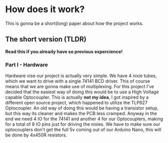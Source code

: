 # How does it work?

This is gonna be a short(long) paper about how the project works.

## The short version (TLDR)

**Read this if you already have so previous expercience!**

### Part I - **Hardware**

Hardware vise our project is actually very simple.
We have 4 nixie tubes, which we want to drive with a single 74141 BCD driver. This of course means that we are gonna make use of multiplexing.
For this project I've decided that the easiest way of doing this would be to use a High Voltage capable Optocoupler. This is actually **not my idea**, I got inspired by a different open source project, which happened to utilize the TLP627 Optocoupler. An old way of doing this would be having a transistor setup, but this way its cleaner and makes the PCB less cramped.
Anyway in the end we need 4 IO for the 74141 and another 4 for our Optocouplers, making for a total of 8 IO pins just for driving the nixies. We have to make sure our optocouplers don't get the full 5v coming out of our Arduino Nano, this will be done by 4x450R resistors.